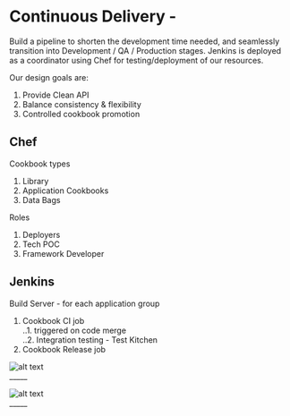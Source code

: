 # Continuous Delivery - 
Build a pipeline to shorten the development time needed, and seamlessly transition into Development / QA / Production stages.  Jenkins is deployed as a coordinator using Chef for testing/deployment of our resources.

Our design goals are:  
1. Provide Clean API  
2. Balance consistency & flexibility  
3. Controlled cookbook promotion  

## Chef 
Cookbook types  
1. Library  
2. Application Cookbooks  
3. Data Bags  

Roles  
1. Deployers  
2. Tech POC  
3. Framework Developer  
  
## Jenkins
Build Server - for each application group  
1. Cookbook CI job  
..1. triggered on code merge  
..2. Integration testing  - Test Kitchen  
2. Cookbook Release job  
 
![alt text][build]  
	_____

![alt text][cookbook]  
	_____

[cookbook]: https://github.com/ContainerAideR/ContainerAideR-CI/tree/master/img/ci-cookbook-build.png?raw=true "Chef Cookbook"
[build]: https://github.com/ContainerAideR/ContainerAideR-CI/tree/master/img/ci-cookbook-build.png?raw=true "build"


